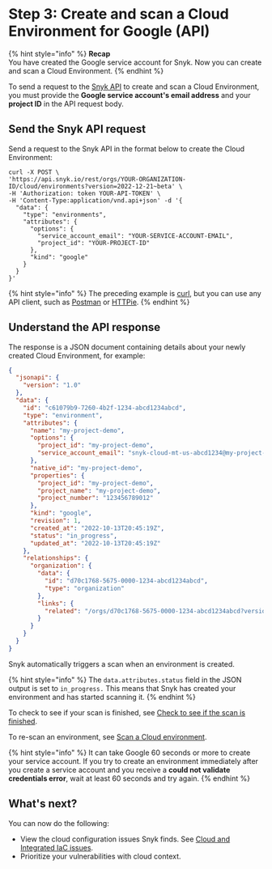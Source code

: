 # Step 3: Create and scan a Cloud Environment for Google (API)

{% hint style="info" %}
**Recap**\
You have created the Google service account for Snyk. Now you can create and scan a Cloud Environment.
{% endhint %}

To send a request to the [Snyk API](https://apidocs.snyk.io/?version=2022-12-21%7Ebeta#post-/orgs/-org\_id-/cloud/environments) to create and scan a Cloud Environment, you must provide the **Google service account's email address** and your **project ID** in the API request body.

## Send the Snyk API request

Send a request to the Snyk API in the format below to create the Cloud Environment:

```
curl -X POST \
'https://api.snyk.io/rest/orgs/YOUR-ORGANIZATION-ID/cloud/environments?version=2022-12-21~beta' \
-H 'Authorization: token YOUR-API-TOKEN' \
-H 'Content-Type:application/vnd.api+json' -d '{
  "data": {
    "type": "environments",
    "attributes": {
      "options": {
        "service_account_email": "YOUR-SERVICE-ACCOUNT-EMAIL",
        "project_id": "YOUR-PROJECT-ID"
      },
      "kind": "google"
    }
  }
}'
```

{% hint style="info" %}
The preceding example is [curl](https://curl.se/), but you can use any API client, such as [Postman](https://www.postman.com/) or [HTTPie](https://httpie.io/).
{% endhint %}

## Understand the API response

The response is a JSON document containing details about your newly created Cloud Environment, for example:

```json
{
  "jsonapi": {
    "version": "1.0"
  },
  "data": {
    "id": "c61079b9-7260-4b2f-1234-abcd1234abcd",
    "type": "environment",
    "attributes": {
      "name": "my-project-demo",
      "options": {
        "project_id": "my-project-demo",
        "service_account_email": "snyk-cloud-mt-us-abcd1234@my-project-demo.iam.gserviceaccount.com"
      },
      "native_id": "my-project-demo",
      "properties": {
        "project_id": "my-project-demo",
        "project_name": "my-project-demo",
        "project_number": "123456789012"
      },
      "kind": "google",
      "revision": 1,
      "created_at": "2022-10-13T20:45:19Z",
      "status": "in_progress",
      "updated_at": "2022-10-13T20:45:19Z"
    },
    "relationships": {
      "organization": {
        "data": {
          "id": "d70c1768-5675-0000-1234-abcd1234abcd",
          "type": "organization"
        },
        "links": {
          "related": "/orgs/d70c1768-5675-0000-1234-abcd1234abcd?version=2022-12-21~beta"
        }
      }
    }
  }
}
```

Snyk automatically triggers a scan when an environment is created.

{% hint style="info" %}
The `data.attributes.status` field in the JSON output is set to `in_progress.` This means that Snyk has created your environment and has started scanning it.
{% endhint %}

To check to see if your scan is finished, see [Check to see if the scan is finished](https://docs.snyk.io/integrations/cloud-platforms/aws-integration/snyk-cloud-for-aws-api/step-3-create-and-scan-a-snyk-cloud-environment#check-to-see-if-the-scan-is-finished).

To re-scan an environment, see [Scan a Cloud environment](../../../../scan-cloud-deployment/integrated-iac-with-cloud-context/snyk-environments/scan-a-snyk-cloud-environment.md).

{% hint style="info" %}
It can take Google 60 seconds or more to create your service account. If you try to create an environment immediately after you create a service account and you receive a **could not validate credentials error**, wait at least 60 seconds and try again.
{% endhint %}

## What's next?

You can now do the following:

* View the cloud configuration issues Snyk finds. See [Cloud and Integrated IaC issues](../../../../scan-cloud-deployment/integrated-iac-with-cloud-context/snyk-cloud-issues/).
* Prioritize your vulnerabilities with cloud context.
